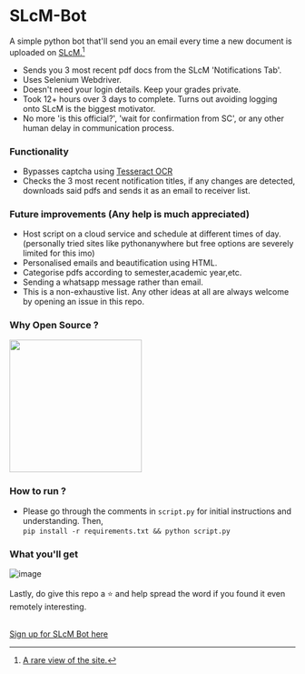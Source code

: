 # SLcM-Bot
A simple python bot that'll send you an email every time a new document is uploaded on [SLcM.](https://slcm.manipal.edu/)[^1]
- Sends you 3 most recent pdf docs from the SLcM 'Notifications Tab'. 
- Uses Selenium Webdriver.
- Doesn't need your login details. Keep your grades private.
- Took 12+ hours over 3 days to complete. Turns out avoiding logging onto SLcM is the biggest motivator.
- No more 'is this official?', 'wait for confirmation from SC', or any other human delay in communication process.

### Functionality
- Bypasses captcha using [Tesseract OCR](https://pypi.org/project/pytesseract/)
- Checks the 3 most recent notification titles, if any changes are detected, downloads said pdfs and sends it as an email to receiver list.

### Future improvements (Any help is much appreciated)
- Host script on a cloud service and schedule at different times of day. (personally tried sites like pythonanywhere but free options are severely limited for this imo)
- Personalised emails and beautification using HTML.
- Categorise pdfs according to semester,academic year,etc.
- Sending a whatsapp message rather than email.
- This is a non-exhaustive list. Any other ideas at all are always welcome by opening an issue in this repo.

### Why Open Source ?
<img width="233" src="https://github.com/udeet27/SLcM-Bot/assets/75639351/86783769-ddfa-4cf9-8968-b41328d378cd">

### How to run ?
- Please go through the comments in ```script.py``` for initial instructions and understanding. Then,<br>
```pip install -r requirements.txt && python script.py```
### What you'll get 
![image](https://github.com/udeet27/SLcM-Bot/assets/75639351/16b24b01-1561-47d7-9975-7e2f5a22e3e3)
<br><br>
Lastly, do give this repo a ⭐ and help spread the word if you found it even remotely interesting.
<br><br>

[Sign up for SLcM Bot here](https://docs.google.com/forms/d/e/1FAIpQLSffSgt0n9C_sEFEo6PRrr_RVsGdW4WPmsjXXMR6OdysC27G3A/viewform)

[^1]:[A rare view of the site.](https://imgur.com/a/du71PuC)


